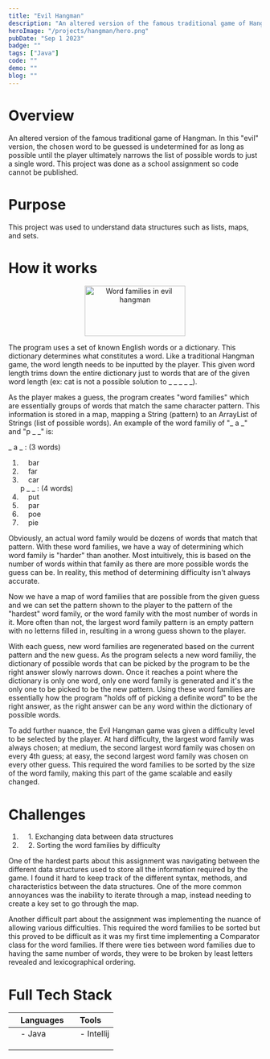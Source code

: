```yaml
---
title: "Evil Hangman"
description: "An altered version of the famous traditional game of Hangman."
heroImage: "/projects/hangman/hero.png"
pubDate: "Sep 1 2023"
badge: ""
tags: ["Java"]
code: ""
demo: ""
blog: ""
---
```

# Overview #
An altered version of the famous traditional game of Hangman. In this "evil" version,
the chosen word to be guessed is undetermined for as long as possible until the
player ultimately narrows the list of possible words to just a single word. This project
was done as a school assignment so code cannot be published.

# Purpose #
This project was used to understand data structures such as lists, maps, and sets.

# How it works #
<center>
    <img src="/projects/hangman/test.png" alt="Word families in evil hangman" width="200" height="100">
</center>

The program uses a set of known English words or a dictionary. This dictionary determines
what constitutes a word. Like a traditional Hangman game, the word length needs to be 
inputted by the player. This given word length trims down the entire dictionary just to 
words that are of the given word length (ex: cat is not a possible solution to _ _ _ _ _).

As the player makes a guess, the program creates "word families" which are essentially 
groups of words that match the same character pattern. This information is stored in a 
map, mapping a String (pattern) to an ArrayList of Strings (list of possible words). 
An example of the word familiy of "_ a _" and "p _ _" is:

_ a _ : (3 words)
1. &nbsp;&nbsp;&nbsp;&nbsp;bar
2. &nbsp;&nbsp;&nbsp;&nbsp;far  
3. &nbsp;&nbsp;&nbsp;&nbsp;car  
p _ _ : (4 words)
1. &nbsp;&nbsp;&nbsp;&nbsp;put 
2. &nbsp;&nbsp;&nbsp;&nbsp;par  
3. &nbsp;&nbsp;&nbsp;&nbsp;poe
4. &nbsp;&nbsp;&nbsp;&nbsp;pie

Obviously, an actual word family would be dozens of words that match that pattern. With 
these word families, we have a way of determining which word family is "harder" than another. 
Most intuitively, this is based on the number of words within that family as there are more 
possible words the guess can be. In reality, this method of determining difficulty isn't always 
accurate.  

Now we have a map of word families that are possible from the given guess and we can set the 
pattern shown to the player to the pattern of the "hardest" word family, or the word family
with the most number of words in it. More often than not, the largest word family pattern is 
an empty pattern with no letterns filled in, resulting in a wrong guess shown to the player.

With each guess, new word families are regenerated based on the current pattern and the new 
guess. As the program selects a new word familiy, the dictionary of possible words that can be
picked by the program to be the right answer slowly narrows down. Once it reaches a point where
the dictionary is only one word, only one word family is generated and it's the only one to be 
picked to be the new pattern. Using these word families are essentially how the program "holds
off of picking a definite word" to be the right answer, as the right answer can be any word within the 
dictionary of possible words. 

To add further nuance, the Evil Hangman game was given a difficulty level to be selected by the 
player. At hard difficulty, the largest word family was always chosen; at medium, the second largest
word family was chosen on every 4th guess; at easy, the second largest word family was chosen on 
every other guess. This required the word families to be sorted by the size of the word family,
making this part of the game scalable and easily changed. 

# Challenges #
1. &nbsp;&nbsp;&nbsp;&nbsp;1\. Exchanging data between data structures
2. &nbsp;&nbsp;&nbsp;&nbsp;2\. Sorting the word families by difficulty

One of the hardest parts about this assignment was navigating between the different data structures
used to store all the information required by the game. I found it hard to keep track of the 
different syntax, methods, and characteristics between the data structures. One of the more common
annoyances was the inability to iterate through a map, instead needing to create a key set to
go through the map. 

Another difficult part about the assignment was implementing the nuance of allowing various difficulties.
This required the word families to be sorted but this proved to be difficult as it was my first time
implementing a Comparator class for the word families. If there were ties between word families due to
having the same number of words, they were to be broken by least letters revealed and lexicographical ordering.

# Full Tech Stack #  
|            | Languages |           | Tools      |
| :--------- | :-------- | :-------- | :--------- |
|            | - Java    |           | - Intellij |
|            |           |           |            |
|            |           |           |            |
|            |           |           |            |
